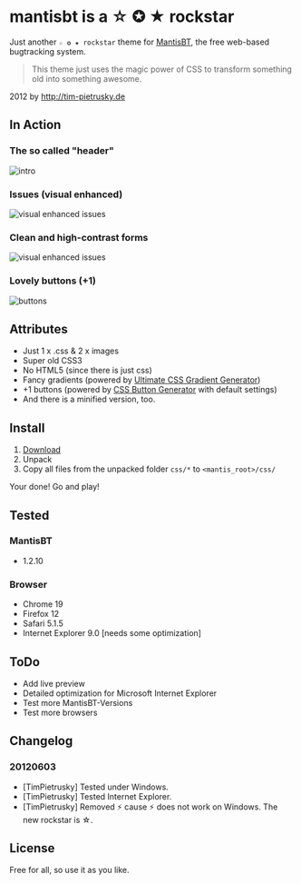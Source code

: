 # mantisbt is a ☆ ✪ ★ rockstar

Just another `☆ ✪ ★ rockstar` theme for [MantisBT](http://www.mantisbt.org/), the free web-based bugtracking system.

> This theme just uses the magic power of CSS to transform something old into something awesome. 


2012 by http://tim-pietrusky.de


## In Action

### The so called "header"
![intro](http://tim-pietrusky.de/img/mantisbt_is_a_rockstar_intro.png)

### Issues (visual enhanced)
![visual enhanced issues](http://tim-pietrusky.de/img/mantisbt_is_a_rockstar_visual_enhanced_issues.png)

### Clean and high-contrast forms
![visual enhanced issues](http://tim-pietrusky.de/img/mantisbt_is_a_rockstar_form.png)

### Lovely buttons (+1)
![buttons](http://tim-pietrusky.de/img/mantisbt_is_a_rockstar_buttons.png)


## Attributes

 * Just 1 x .css & 2 x images 
 * Super old CSS3
 * No HTML5 (since there is just css)
 * Fancy gradients (powered by [Ultimate CSS Gradient Generator](http://www.colorzilla.com/gradient-editor/))
 * +1 buttons (powered by [CSS Button Generator](http://cssbuttongenerator.com) with default settings)
 * And there is a minified version, too. 

## Install

1. [Download](http://github.com/TimPietrusky/mantisbt-is-a-rockstar/zipball/master)
2. Unpack
3. Copy all files from the unpacked folder `css/*` to `<mantis_root>/css/`

Your done! Go and play!

## Tested

### MantisBT

 * 1.2.10
 
### Browser

 * Chrome 19
 * Firefox 12
 * Safari 5.1.5
 * Internet Explorer 9.0 [needs some optimization]


## ToDo 

 * Add live preview
 * Detailed optimization for Microsoft Internet Explorer
 * Test more MantisBT-Versions
 * Test more browsers
 
## Changelog

### 20120603
 - [TimPietrusky] Tested under Windows.
 - [TimPietrusky] Tested Internet Explorer.
 - [TimPietrusky] Removed ⚡ cause ⚡ does not work on Windows. The new rockstar is ☆.
 
 
## License

Free for all, so use it as you like.